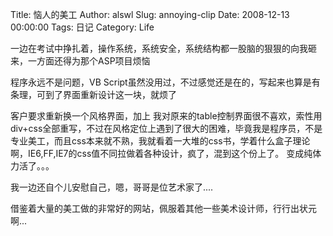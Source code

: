 Title: 恼人的美工
Author: alswl
Slug: annoying-clip
Date: 2008-12-13 00:00:00
Tags: 日记
Category: Life

一边在考试中挣扎着，操作系统，系统安全，系统结构都一股脑的狠狠的向我砸来，一方面还得为那个ASP项目烦恼

程序永远不是问题，VB Script虽然没用过，不过感觉还是在的，写起来也算是有条理，可到了界面重新设计这一块，就烦了

客户要求重新换一个风格界面，加上 我对原来的table控制界面很不喜欢，索性用div+css全部重写，不过在风格定位上遇到了很大的困难，毕竟我是程序员，不是
专业美工，而且css本来就不熟，我就看着一大堆的css书，学着什么盒子理论啊，IE6,FF,IE7的css值不同拉做着各种设计，疯了，混到这个份上了。
变成纯体力活了。。。

我一边还自个儿安慰自己，嗯，哥哥是位艺术家了....

借鉴着大量的美工做的非常好的网站，佩服着其他一些美术设计师，行行出状元啊...

